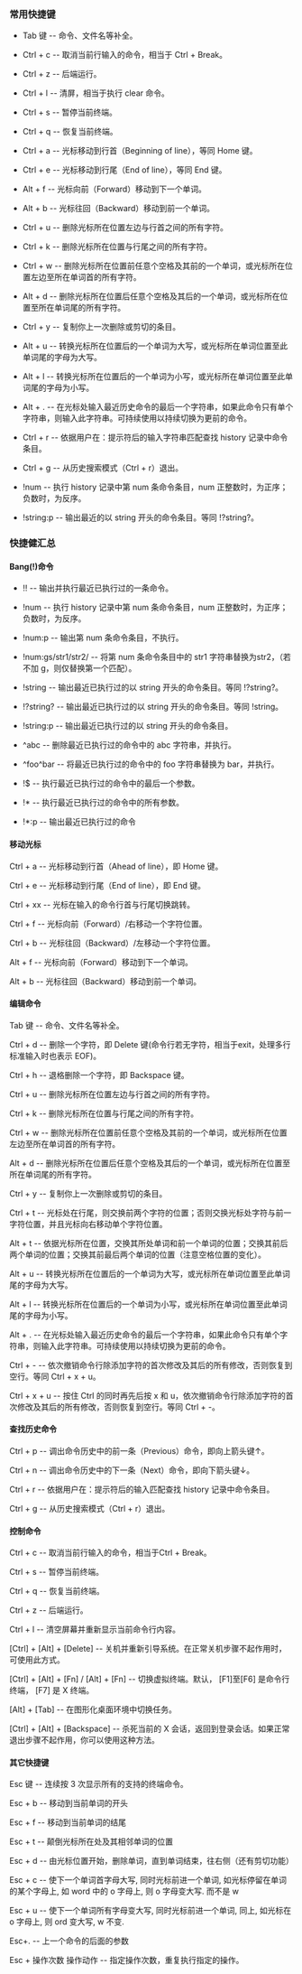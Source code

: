 ### 常用快捷键

- Tab 键 -- 命令、文件名等补全。
- Ctrl + c -- 取消当前行输入的命令，相当于 Ctrl + Break。
- Ctrl + z -- 后端运行。
- Ctrl + l -- 清屏，相当于执行 clear 命令。
- Ctrl + s -- 暂停当前终端。
- Ctrl + q -- 恢复当前终端。

- Ctrl + a -- 光标移动到行首（Beginning of line），等同 Home 键。
- Ctrl + e -- 光标移动到行尾（End of line），等同 End 键。
- Alt + f -- 光标向前（Forward）移动到下一个单词。
- Alt + b -- 光标往回（Backward）移动到前一个单词。

- Ctrl + u -- 删除光标所在位置左边与行首之间的所有字符。
- Ctrl + k -- 删除光标所在位置与行尾之间的所有字符。
- Ctrl + w -- 删除光标所在位置前任意个空格及其前的一个单词，或光标所在位置左边至所在单词首的所有字符。
- Alt + d -- 删除光标所在位置后任意个空格及其后的一个单词，或光标所在位置至所在单词尾的所有字符。
- Ctrl + y -- 复制你上一次删除或剪切的条目。

- Alt + u -- 转换光标所在位置后的一个单词为大写，或光标所在单词位置至此单词尾的字母为大写。
- Alt + l -- 转换光标所在位置后的一个单词为小写，或光标所在单词位置至此单词尾的字母为小写。

- Alt + . -- 在光标处输入最近历史命令的最后一个字符串，如果此命令只有单个字符串，则输入此字符串。可持续使用以持续切换为更前的命令。

- Ctrl + r -- 依据用户在：提示符后的输入字符串匹配查找 history 记录中命令条目。
- Ctrl + g -- 从历史搜索模式（Ctrl + r）退出。

- !num -- 执行 history 记录中第 num 条命令条目，num 正整数时，为正序；负数时，为反序。
- !string:p -- 输出最近的以 string 开头的命令条目。等同 !?string?。

### 快捷健汇总

#### Bang(!)命令

- !! -- 输出并执行最近已执行过的一条命令。
- !num -- 执行 history 记录中第 num 条命令条目，num 正整数时，为正序；负数时，为反序。
- !num:p -- 输出第 num 条命令条目，不执行。
- !num:gs/str1/str2/ -- 将第 num 条命令条目中的 str1 字符串替换为str2，（若不加 g，则仅替换第一个匹配）。
- !string -- 输出最近已执行过的以 string 开头的命令条目。等同 !?string?。
- !?string? -- 输出最近已执行过的以 string 开头的命令条目。等同 !string。
- !string:p -- 输出最近已执行过的以 string 开头的命令条目。

- ^abc -- 删除最近已执行过的命令中的 abc 字符串，并执行。
- \^foo\^bar -- 将最近已执行过的命令中的 foo 字符串替换为 bar，并执行。
- !$ -- 执行最近已执行过的命令中的最后一个参数。
- !* -- 执行最近已执行过的命令中的所有参数。
- !*:p -- 输出最近已执行过的命令




#### 移动光标



Ctrl + a -- 光标移动到行首（Ahead of line），即 Home 键。

Ctrl + e -- 光标移动到行尾（End of line），即 End 键。

Ctrl + xx -- 光标在输入的命令行首与行尾切换跳转。

Ctrl + f -- 光标向前（Forward）/右移动一个字符位置。

Ctrl + b -- 光标往回（Backward）/左移动一个字符位置。

Alt + f -- 光标向前（Forward）移动到下一个单词。

Alt + b -- 光标往回（Backward）移动到前一个单词。



#### 编辑命令



Tab 键 -- 命令、文件名等补全。

Ctrl + d -- 删除一个字符，即 Delete 键(命令行若无字符，相当于exit，处理多行标准输入时也表示 EOF)。

Ctrl + h -- 退格删除一个字符，即 Backspace 键。

Ctrl + u -- 删除光标所在位置左边与行首之间的所有字符。

Ctrl + k -- 删除光标所在位置与行尾之间的所有字符。

Ctrl + w -- 删除光标所在位置前任意个空格及其前的一个单词，或光标所在位置左边至所在单词首的所有字符。

Alt + d -- 删除光标所在位置后任意个空格及其后的一个单词，或光标所在位置至所在单词尾的所有字符。

Ctrl + y -- 复制你上一次删除或剪切的条目。

Ctrl + t -- 光标处在行尾，则交换前两个字符的位置；否则交换光标处字符与前一字符位置，并且光标向右移动单个字符位置。

Alt + t -- 依据光标所在位置，交换其所处单词和前一个单词的位置；交换其前后两个单词的位置；交换其前最后两个单词的位置（注意空格位置的变化）。

Alt + u -- 转换光标所在位置后的一个单词为大写，或光标所在单词位置至此单词尾的字母为大写。

Alt + l -- 转换光标所在位置后的一个单词为小写，或光标所在单词位置至此单词尾的字母为小写。

Alt + . -- 在光标处输入最近历史命令的最后一个字符串，如果此命令只有单个字符串，则输入此字符串。可持续使用以持续切换为更前的命令。

Ctrl + - -- 依次撤销命令行除添加字符的首次修改及其后的所有修改，否则恢复到空行。等同 Ctrl + x + u。

Ctrl + x + u -- 按住 Ctrl 的同时再先后按 x 和 u，依次撤销命令行除添加字符的首次修改及其后的所有修改，否则恢复到空行。等同 Ctrl + -。



#### 查找历史命令



Ctrl + p -- 调出命令历史中的前一条（Previous）命令，即向上箭头键↑。

Ctrl + n -- 调出命令历史中的下一条（Next）命令，即向下箭头键↓。

Ctrl + r -- 依据用户在：提示符后的输入匹配查找 history 记录中命令条目。

Ctrl + g -- 从历史搜索模式（Ctrl + r）退出。



#### 控制命令



Ctrl + c -- 取消当前行输入的命令，相当于Ctrl + Break。

Ctrl + s -- 暂停当前终端。

Ctrl + q -- 恢复当前终端。

Ctrl + z -- 后端运行。

Ctrl + l -- 清空屏幕并重新显示当前命令行内容。



[Ctrl] + [Alt] + [Delete] -- 关机并重新引导系统。在正常关机步骤不起作用时，可使用此方式。

[Ctrl] + [Alt] + [Fn] / [Alt] + [Fn] -- 切换虚拟终端。默认， [F1]至[F6] 是命令行终端， [F7] 是 X 终端。

[Alt] + [Tab] -- 在图形化桌面环境中切换任务。

[Ctrl] + [Alt] + [Backspace] -- 杀死当前的 X 会话，返回到登录会话。如果正常退出步骤不起作用，你可以使用这种方法。



#### 其它快捷键



Esc 键 -- 连续按 3 次显示所有的支持的终端命令。

Esc + b -- 移动到当前单词的开头

Esc + f -- 移动到当前单词的结尾

Esc + t -- 颠倒光标所在处及其相邻单词的位置

Esc + d -- 由光标位置开始，删除单词，直到单词结束，往右侧（还有剪切功能）

Esc + c -- 使下一个单词首字母大写, 同时光标前进一个单词, 如光标停留在单词的某个字母上, 如 word 中的 o 字母上, 则 o 字母变大写. 而不是 w

Esc + u -- 使下一个单词所有字母变大写, 同时光标前进一个单词, 同上, 如光标在 o 字母上, 则 ord 变大写, w 不变.

Esc+. -- 上一个命令的后面的参数

Esc + 操作次数 操作动作 -- 指定操作次数，重复执行指定的操作。